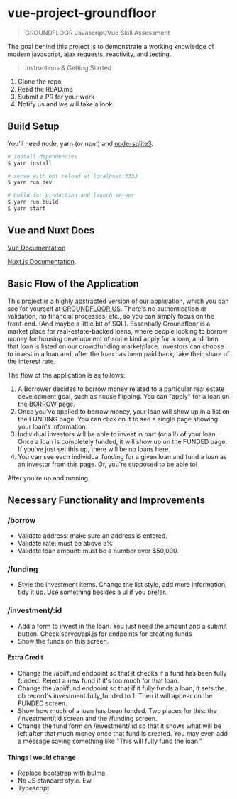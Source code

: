 # vue-project-groundfloor

> GROUNDFLOOR Javascript/Vue Skill Assessment

The goal behind this project is to demonstrate a working knowledge of
modern javascript, ajax requests, reactivity, and testing.

> Instructions & Getting Started
1. Clone the repo
2. Read the READ.me
3. Submit a PR for your work
4. Notify us and we will take a look.

## Build Setup

You'll need node, yarn (or npm) and  [node-sqlite3](https://github.com/mapbox/node-sqlite3).

``` bash
# install dependencies
$ yarn install

# serve with hot reload at localhost:3333
$ yarn run dev

# build for production and launch server
$ yarn run build
$ yarn start
```

## Vue and Nuxt Docs

[Vue Documentation](https://vuejs.org/v2/api/)

[Nuxt.js Documentation](https://nuxtjs.org).

## Basic Flow of the Application

This project is a highly abstracted version of our application, which you can see for yourself at [GROUNDFLOOR.US](https://groundfloor.us). There's no authentication or validation, no financial processes, etc., so you can simply focus on the front-end. (And maybe a little bit of SQL). Essentially Groundfloor is a market place for real-estate-backed loans, where people looking to borrow money for housing development of some kind apply for a loan, and then that loan is listed on our crowdfunding marketplace. Investors can choose to invest in a loan and, after the loan has been paid back, take their share of the interest rate.

The flow of the application is as follows:

1. A Borrower decides to borrow money related to a particular real estate development goal, such as house flipping. You can "apply" for a loan on the BORROW page.
2. Once you've applied to borrow money, your loan will show up in a list on the FUNDING page. You can click on it to see a single page showing your loan's information.
3. Individual investors will be able to invest in part (or all!) of your loan. Once a loan is completely funded, it will show up on the FUNDED page. If you've just set this up, there will be no loans here.
4. You can see each individual funding for a given loan and fund a loan as an investor from this page. Or, you're supposed to be able to!

After you're up and running

## Necessary Functionality and Improvements

### /borrow

* Validate address: make sure an address is entered.
* Validate rate: must be above 5%
* Validate loan amount: must be a number over $50,000.


### /funding


* Style the investment items. Change the list style, add more information, tidy it up. Use something besides a ul if you prefer.


### /investment/:id


* Add a form to invest in the loan. You just need the amount and a submit button. Check server/api.js for endpoints for creating funds
* Show the funds on this screen.


#### Extra Credit

* Change the /api/fund endpoint so that it checks if a fund has been fully funded. Reject a new fund if it's too much for that loan.
* Change the /api/fund endpoint so that if it fully funds a loan, it sets the db record's investment.fully_funded to 1. Then it will appear on the FUNDED screen.
* Show how much of a loan has been funded. Two places for this: the /investment/:id screen and the /funding screen.
* Change the fund form on /investment/:id so that it shows what will be left after that much money once that fund is created. You may even add a message saying something like "This will fully fund the loan."

#### Things I would change

* Replace bootstrap with bulma
* No JS standard style. Ew.
* Typescript

